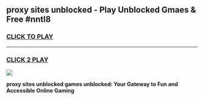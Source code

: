 
## proxy sites unblocked - Play Unblocked Gmaes & Free #nntl8
<h3>
<a href="https://news.freeplayer.one?title=proxy_sites_unblocked&ref=24F">CLICK TO PLAY</a></h3>
<hr>

<h3>
<a href="https://news.freeplayer.one?title=proxy_sites_unblocked&ref=24F">CLICK 2 PLAY</a>
  
</h3>

<a href="https://news.freeplayer.one?title=proxy_sites_unblocked&ref=24F/"><img src="https://clearcache.store/games.png"></a>


**proxy sites unblocked games unblocked: Your Gateway to Fun and Accessible Online Gaming**
